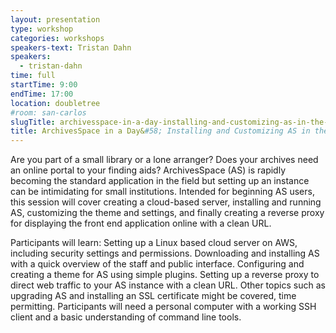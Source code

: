 ```yaml
---
layout: presentation
type: workshop
categories: workshops
speakers-text: Tristan Dahn
speakers:
  - tristan-dahn
time: full
startTime: 9:00
endTime: 17:00
location: doubletree
#room: san-carlos
slugTitle: archivesspace-in-a-day-installing-and-customizing-as-in-the-cloud
title: ArchivesSpace in a Day&#58; Installing and Customizing AS in the Cloud
---
```

Are you part of a small library or a lone arranger? Does your archives need an online portal to your finding aids? ArchivesSpace (AS) is rapidly becoming the standard application in the field but setting up an instance can be intimidating for small institutions. Intended for beginning AS users, this session will cover creating a cloud-based server, installing and running AS, customizing the theme and settings, and finally creating a reverse proxy for displaying the front end application online with a clean URL.

Participants will learn: Setting up a Linux based cloud server on AWS, including security settings and permissions. Downloading and installing AS with a quick overview of the staff and public interface. Configuring and creating a theme for AS using simple plugins. Setting up a reverse proxy to direct web traffic to your AS instance with a clean URL. Other topics such as upgrading AS and installing an SSL certificate might be covered, time permitting. Participants will need a personal computer with a working SSH client and a basic understanding of command line tools.